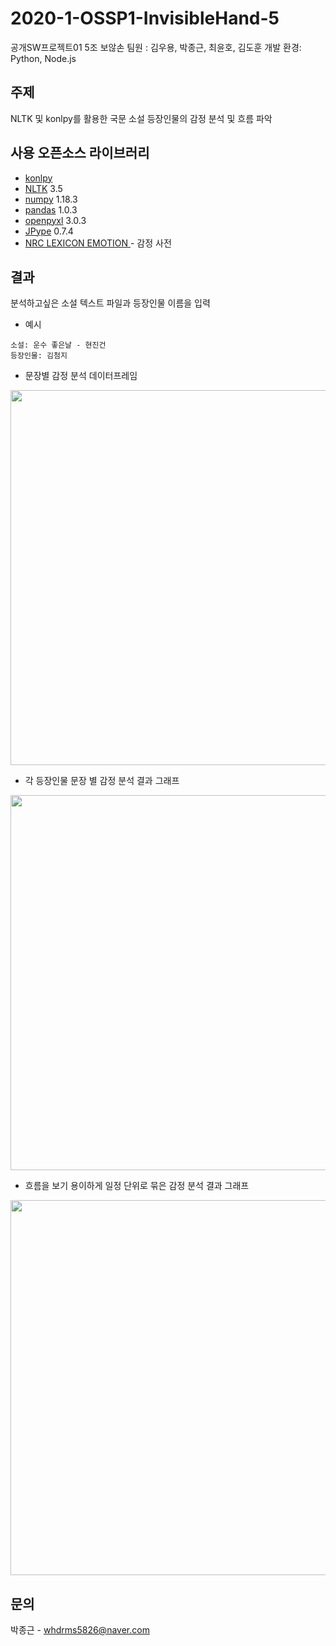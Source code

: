 # 2020-1-OSSP1-InvisibleHand-5
공개SW프로젝트01 5조 보않손
팀원 : 김우용, 박종근, 최윤호, 김도훈
개발 환경: Python, Node.js


## 주제
 NLTK 및 konlpy를 활용한 국문 소설 등장인물의 감정 분석 및 흐름 파악


## 사용 오픈소스 라이브러리
- [konlpy](https://github.com/konlpy/konlpy)
- [NLTK](https://github.com/nltk/nltk) 3.5
- [numpy](https://github.com/numpy/numpy) 1.18.3 
- [pandas](https://github.com/pandas-dev/pandas) 1.0.3
- [openpyxl](https://foss.heptapod.net/openpyxl/openpyxl)  3.0.3
- [JPype](https://github.com/jpype-project/jpype) 0.7.4
- [NRC LEXICON EMOTION ](http://saifmohammad.com/WebPages/NRC-Emotion-Lexicon.htm) - 감정 사전



## 결과
분석하고싶은 소설 텍스트 파일과 등장인물 이름을 입력 

- 예시
```
소설: 운수 좋은날 - 현진건
등장인물: 김첨지
```

- 문장별 감정 분석 데이터프레임

<img src="https://user-images.githubusercontent.com/53558710/85926224-e1440700-b8d8-11ea-939b-e74549a8703a.png"  width="600">

- 각 등장인물 문장 별 감정 분석 결과 그래프
<img src="https://user-images.githubusercontent.com/53558710/85925707-354cec80-b8d5-11ea-8622-36038efac320.png"  width="600">

- 흐름을 보기 용이하게 일정 단위로 묶은 감정 분석 결과 그래프
<img src="https://user-images.githubusercontent.com/53558710/85925945-b789e080-b8d6-11ea-8f0b-dcb4f4e3bd05.png"  width="600">


## 문의
박종근 - whdrms5826@naver.com
